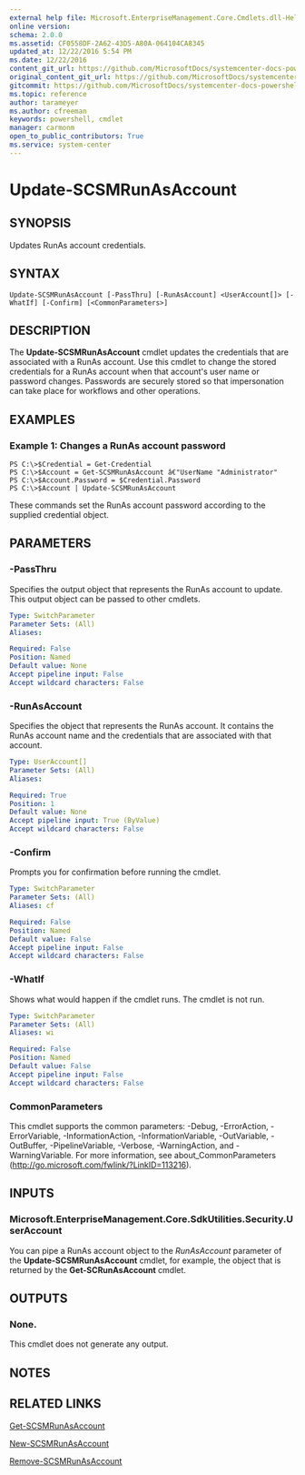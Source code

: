 ```yaml
---
external help file: Microsoft.EnterpriseManagement.Core.Cmdlets.dll-Help.xml
online version: 
schema: 2.0.0
ms.assetid: CF0558DF-2A62-43D5-A80A-064104CA8345
updated_at: 12/22/2016 5:54 PM
ms.date: 12/22/2016
content_git_url: https://github.com/MicrosoftDocs/systemcenter-docs-powershell/blob/master/systemcenter-cmdlets/SystemCenter2016/ServiceManagerCore/vlatest/Update-SCSMRunAsAccount.md
original_content_git_url: https://github.com/MicrosoftDocs/systemcenter-docs-powershell/blob/master/systemcenter-cmdlets/SystemCenter2016/ServiceManagerCore/vlatest/Update-SCSMRunAsAccount.md
gitcommit: https://github.com/MicrosoftDocs/systemcenter-docs-powershell/blob/17c3a51bd892aad46c731d9f381f0704b4815004/systemcenter-cmdlets/SystemCenter2016/ServiceManagerCore/vlatest/Update-SCSMRunAsAccount.md
ms.topic: reference
author: tarameyer
ms.author: cfreeman
keywords: powershell, cmdlet
manager: carmonm
open_to_public_contributors: True
ms.service: system-center
---
```


# Update-SCSMRunAsAccount

## SYNOPSIS
Updates RunAs account credentials.

## SYNTAX

```
Update-SCSMRunAsAccount [-PassThru] [-RunAsAccount] <UserAccount[]> [-WhatIf] [-Confirm] [<CommonParameters>]
```

## DESCRIPTION
The **Update-SCSMRunAsAccount** cmdlet updates the credentials that are associated with a RunAs account.
Use this cmdlet to change the stored credentials for a RunAs account when that account's user name or password changes.
Passwords are securely stored so that impersonation can take place for workflows and other operations.

## EXAMPLES

### Example 1: Changes a RunAs account password
```
PS C:\>$Credential = Get-Credential
PS C:\>$Account = Get-SCSMRunAsAccount â€"UserName "Administrator"
PS C:\>$Account.Password = $Credential.Password
PS C:\>$Account | Update-SCSMRunAsAccount
```

These commands set the RunAs account password according to the supplied credential object.

## PARAMETERS

### -PassThru
Specifies the output object that represents the RunAs account to update.
This output object can be passed to other cmdlets.

```yaml
Type: SwitchParameter
Parameter Sets: (All)
Aliases: 

Required: False
Position: Named
Default value: None
Accept pipeline input: False
Accept wildcard characters: False
```

### -RunAsAccount
Specifies the object that represents the RunAs account.
It contains the RunAs account name and the credentials that are associated with that account.

```yaml
Type: UserAccount[]
Parameter Sets: (All)
Aliases: 

Required: True
Position: 1
Default value: None
Accept pipeline input: True (ByValue)
Accept wildcard characters: False
```

### -Confirm
Prompts you for confirmation before running the cmdlet.

```yaml
Type: SwitchParameter
Parameter Sets: (All)
Aliases: cf

Required: False
Position: Named
Default value: False
Accept pipeline input: False
Accept wildcard characters: False
```

### -WhatIf
Shows what would happen if the cmdlet runs.
The cmdlet is not run.

```yaml
Type: SwitchParameter
Parameter Sets: (All)
Aliases: wi

Required: False
Position: Named
Default value: False
Accept pipeline input: False
Accept wildcard characters: False
```

### CommonParameters
This cmdlet supports the common parameters: -Debug, -ErrorAction, -ErrorVariable, -InformationAction, -InformationVariable, -OutVariable, -OutBuffer, -PipelineVariable, -Verbose, -WarningAction, and -WarningVariable. For more information, see about_CommonParameters (http://go.microsoft.com/fwlink/?LinkID=113216).

## INPUTS

### Microsoft.EnterpriseManagement.Core.SdkUtilities.Security.UserAccount
You can pipe a RunAs account object to the *RunAsAccount* parameter of the **Update-SCSMRunAsAccount** cmdlet, for example, the object that is returned by the **Get-SCRunAsAccount** cmdlet.

## OUTPUTS

### None.
This cmdlet does not generate any output.

## NOTES

## RELATED LINKS

[Get-SCSMRunAsAccount](xref:SystemCenter2016/ServiceManagerCore/vlatest/Get-SCSMRunAsAccount.md)

[New-SCSMRunAsAccount](xref:SystemCenter2016/ServiceManagerCore/vlatest/New-SCSMRunAsAccount.md)

[Remove-SCSMRunAsAccount](xref:SystemCenter2016/ServiceManagerCore/vlatest/Remove-SCSMRunAsAccount.md)

